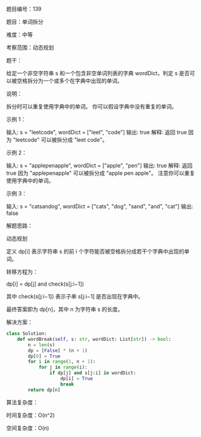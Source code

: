 题目编号：139

题目：单词拆分

难度：中等

考察范围：动态规划

题干：

给定一个非空字符串 s 和一个包含非空单词列表的字典 wordDict，判定 s 是否可以被空格拆分为一个或多个在字典中出现的单词。

说明：

拆分时可以重复使用字典中的单词。
你可以假设字典中没有重复的单词。

示例 1：

输入: s = "leetcode", wordDict = ["leet", "code"]
输出: true
解释: 返回 true 因为 "leetcode" 可以被拆分成 "leet code"。

示例 2：

输入: s = "applepenapple", wordDict = ["apple", "pen"]
输出: true
解释: 返回 true 因为 "applepenapple" 可以被拆分成 "apple pen apple"。
     注意你可以重复使用字典中的单词。

示例 3：

输入: s = "catsandog", wordDict = ["cats", "dog", "sand", "and", "cat"]
输出: false

解题思路：

动态规划

定义 dp[i] 表示字符串 s 的前 i 个字符能否被空格拆分成若干个字典中出现的单词。

转移方程为：

dp[i] = dp[j] and check(s[j:i−1])

其中 check(s[j:i−1]) 表示子串 s[j:i−1] 是否出现在字典中。

最终答案即为 dp[n]，其中 n 为字符串 s 的长度。

解决方案：

```python
class Solution:
    def wordBreak(self, s: str, wordDict: List[str]) -> bool:
        n = len(s)
        dp = [False] * (n + 1)
        dp[0] = True
        for i in range(1, n + 1):
            for j in range(i):
                if dp[j] and s[j:i] in wordDict:
                    dp[i] = True
                    break
        return dp[n]
```

算法复杂度：

时间复杂度：O(n^2)

空间复杂度：O(n)